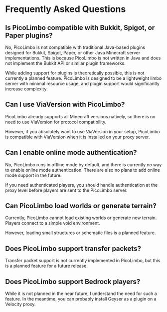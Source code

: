 # Frequently Asked Questions

## Is PicoLimbo compatible with Bukkit, Spigot, or Paper plugins?

No, PicoLimbo is not compatible with traditional Java-based plugins designed for Bukkit, Spigot, Paper, or other Java Minecraft server implementations. This is because PicoLimbo is not written in Java and does not implement the Bukkit API or similar plugin frameworks.

While adding support for plugins is theoretically possible, this is not currently a planned feature. PicoLimbo is designed to be a lightweight limbo server with minimal resource usage, and plugin support would significantly increase complexity.

## Can I use ViaVersion with PicoLimbo?

PicoLimbo already supports all Minecraft versions natively, so there is no need to use ViaVersion for protocol compatibility.

However, if you absolutely want to use ViaVersion in your setup, PicoLimbo is compatible with ViaVersion when it is installed on your proxy server.

## Can I enable online mode authentication?

No, PicoLimbo runs in offline mode by default, and there is currently no way to enable online mode authentication. There are also no plans to add online mode support in the future.

If you need authenticated players, you should handle authentication at the proxy level before players are sent to the PicoLimbo server.

## Can PicoLimbo load worlds or generate terrain?

Currently, PicoLimbo cannot load existing worlds or generate new terrain. Players connect to a simple void environment.

However, loading small structures or schematic files is a planned feature.

## Does PicoLimbo support transfer packets?

Transfer packet support is not currently implemented in PicoLimbo, but this is a planned feature for a future release.

## Does PicoLimbo support Bedrock players?

While it is not planned in the near future, I understand the need for such a feature. In the meantime, you can probably install Geyser as a plugin on a Velocity proxy.
